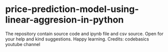 # price-prediction-model-using-linear-aggresion-in-python
The repository contain source code and ipynb file and csv source. Open for your help and kind suggestions. Happy learning. Credits: codebasics youtube channel
